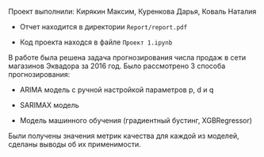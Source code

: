 Проект выполнили: Кирякин Максим, Куренкова Дарья, Коваль Наталия

* Отчет находится в директории `Report/report.pdf`

* Код проекта находся в файле `Проект 1.ipynb`

В работе была решена задача прогнозирования числа продаж в сети магазинов Эквадора за 2016 год. Было рассмотрено 3 способа прогнозирования:

- ARIMA модель с ручной настройкой параметров p, d и q

- SARIMAX модель

- Модель машинного обучения (градиентный бустинг, XGBRegressor)

Были получены значения метрик качества для каждой из моделей, сделаны выводы об их применимости.
